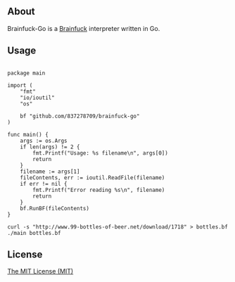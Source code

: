 ## About
Brainfuck-Go is a [Brainfuck](http://en.wikipedia.org/wiki/Brainfuck) interpreter written in Go.

## Usage

```Golang

package main

import (
	"fmt"
	"io/ioutil"
	"os"

	bf "github.com/837278709/brainfuck-go"
)

func main() {
	args := os.Args
	if len(args) != 2 {
		fmt.Printf("Usage: %s filename\n", args[0])
		return
	}
	filename := args[1]
	fileContents, err := ioutil.ReadFile(filename)
	if err != nil {
		fmt.Printf("Error reading %s\n", filename)
		return
	}
	bf.RunBF(fileContents)
}

```

```
curl -s "http://www.99-bottles-of-beer.net/download/1718" > bottles.bf
./main bottles.bf
```
## License
[The MIT License (MIT)](http://opensource.org/licenses/mit-license.php)
